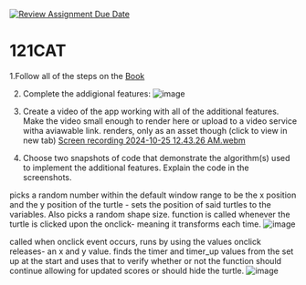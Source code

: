 [![Review Assignment Due Date](https://classroom.github.com/assets/deadline-readme-button-22041afd0340ce965d47ae6ef1cefeee28c7c493a6346c4f15d667ab976d596c.svg)](https://classroom.github.com/a/QKp42A0s)
# 121CAT

1.Follow all of the steps on the [Book](https://pltw.read.inkling.com/a/b/5310c007377c46e28d745961310f0c2e/p/93f2c351e3c34598b8b71bf2ebc40abe)

2. Complete the addigional features:
   ![image](https://github.com/user-attachments/assets/f99d7777-6fea-47e5-bf9a-fc452f835952)

3. Create a video of the app working with all of the additional features. Make the video small enough to render here or upload to a video service witha aviawable link.
renders, only as an asset though (click to view in new tab) 
[Screen recording 2024-10-25 12.43.26 AM.webm](https://github.com/user-attachments/assets/fa773627-bbfc-4014-988f-4428ae86a93a)

5. Choose two snapshots of code that demonstrate the algorithm(s) used to implement the additional features. Explain the code in the screenshots.

picks a random number within the default window range to be the x position and the y position of the turtle - sets the position of said turtles to the variables. Also picks a random shape size. function is called whenever the turtle is clicked upon the onclick- meaning it transforms each time. 
![image](https://github.com/user-attachments/assets/0fdc38a1-a224-4111-a558-0e04e251000f)

called when onclick event occurs, runs by using the values onclick releases- an x and y value. finds the timer and timer_up values from the set up at the start and uses that to verify whether or not the function should continue allowing for updated scores or should hide the turtle. ![image](https://github.com/user-attachments/assets/5b1761c3-4433-454f-a43c-584113d47655)

